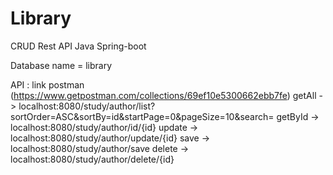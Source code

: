 # Library
CRUD Rest API Java Spring-boot

Database name = library

API : link postman (https://www.getpostman.com/collections/69ef10e5300662ebb7fe)
getAll ->  localhost:8080/study/author/list?sortOrder=ASC&sortBy=id&startPage=0&pageSize=10&search=
getById -> localhost:8080/study/author/id/{id}
update -> localhost:8080/study/author/update/{id}
save -> localhost:8080/study/author/save
delete -> localhost:8080/study/author/delete/{id}
